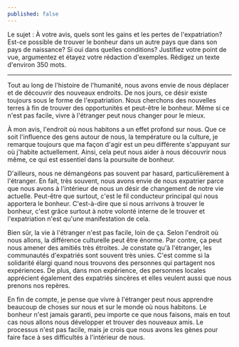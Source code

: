 ```yaml
---
published: false
---
```

Le sujet : À votre avis, quels sont les gains et les pertes de l'expatriation? Est-ce possible de trouver le bonheur dans un autre pays que dans son pays de naissance? Si oui dans quelles conditions? Justifiez votre point de vue, argumentez et étayez votre rédaction d'exemples. 
Rédigez un texte d'environ 350 mots.

---

Tout au long de l'histoire de l'humanité, nous avons envie de nous déplacer et de découvrir des nouveaux endroits. De nos jours, ce désir existe toujours sous le forme de l'expatriation. Nous cherchons des nouvelles terres à fin de trouver des opportunités et peut-être le bonheur. Même si ce n'est pas facile, vivre à l'étranger peut nous changer pour le mieux.
 
À mon avis, l'endroit où nous habitons a un effet profond sur nous. Que ce soit l'influence des gens autour de nous, la température ou la culture, je remarque toujours que ma façon d'agir est un peu différente s'appuyant sur où j'habite actuellement. Ainsi, cela peut nous aider à nous découvrir nous même, ce qui est essentiel dans la poursuite de bonheur. 

D'ailleurs, nous ne démangéons pas souvent par hasard, particulièrement à l'étranger. En fait, très souvent, nous avons envie de nous expatrier parce que nous avons à l'intérieur de nous un désir de changement de notre vie actuelle. Peut-être que surtout, c'est le fil conducteur principal qui nous apportera le bonheur. C'est-à-dire que si nous arrivons à trouver le bonheur, c'est grâce surtout à notre volonté interne de le trouver et l'expatriation n'est qu'une manifestation de cela. 

Bien sûr, la vie à l'étranger n'est pas facile, loin de ça. Selon l'endroit où nous allons, la différence culturelle peut être énorme. Par contre, ça peut nous amener des amitiés très étroites. Je constate qu'à l'étranger, les communautés d'expatriés sont souvent très unies. C'est comme si la solidarité élargi quand nous trouvons des personnes qui partagent nos expériences. De plus, dans mon expérience, des personnes locales apprécient également des expatriés sincères et elles veulent aussi que nous prenons nos repères.

En fin de compte, je pense que vivre à l'étranger peut nous apprendre beaucoup de choses sur nous et sur le monde où nous habitons. Le bonheur n'est jamais garanti, peu importe ce que nous faisons, mais en tout cas nous allons nous développer et trouver des nouveaux amis. Le processus n'est pas facile, mais je crois que nous avons les gènes pour faire face à ses difficultés à l'intérieur de nous.
